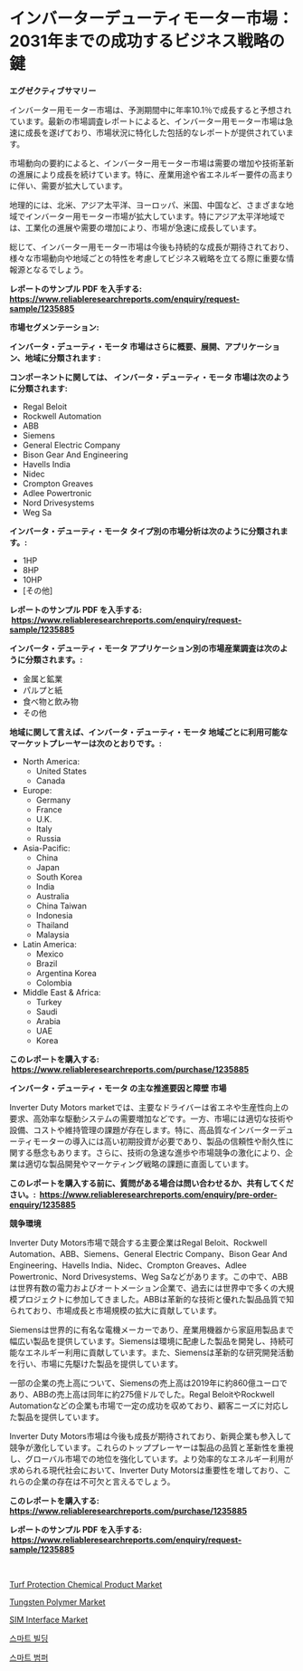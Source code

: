 <p><h1>インバーターデューティモーター市場：2031年までの成功するビジネス戦略の鍵</h1></p><p><strong>エグゼクティブサマリー</strong></p>
<p><p>インバーター用モーター市場は、予測期間中に年率10.1％で成長すると予想されています。最新の市場調査レポートによると、インバーター用モーター市場は急速に成長を遂げており、市場状況に特化した包括的なレポートが提供されています。</p><p>市場動向の要約によると、インバーター用モーター市場は需要の増加や技術革新の進展により成長を続けています。特に、産業用途や省エネルギー要件の高まりに伴い、需要が拡大しています。</p><p>地理的には、北米、アジア太平洋、ヨーロッパ、米国、中国など、さまざまな地域でインバーター用モーター市場が拡大しています。特にアジア太平洋地域では、工業化の進展や需要の増加により、市場が急速に成長しています。</p><p>総じて、インバーター用モーター市場は今後も持続的な成長が期待されており、様々な市場動向や地域ごとの特性を考慮してビジネス戦略を立てる際に重要な情報源となるでしょう。</p></p>
<p><strong>レポートのサンプル PDF を入手する: <a href="https://www.reliableresearchreports.com/enquiry/request-sample/1235885">https://www.reliableresearchreports.com/enquiry/request-sample/1235885</a></strong></p>
<p><strong>市場セグメンテーション:</strong></p>
<p><strong> インバータ・デューティ・モータ 市場はさらに概要、展開、アプリケーション、地域に分類されます :</strong></p>
<p><strong>コンポーネントに関しては、 インバータ・デューティ・モータ 市場は次のように分類されます: &nbsp;</strong></p>
<p><ul><li>Regal Beloit</li><li>Rockwell Automation</li><li>ABB</li><li>Siemens</li><li>General Electric Company</li><li>Bison Gear And Engineering</li><li>Havells India</li><li>Nidec</li><li>Crompton Greaves</li><li>Adlee Powertronic</li><li>Nord Drivesystems</li><li>Weg Sa</li></ul></p>
<p><strong> インバータ・デューティ・モータ タイプ別の市場分析は次のように分類されます。:</strong></p>
<p><ul><li>1HP</li><li>8HP</li><li>10HP</li><li>[その他]</li></ul></p>
<p><strong>レポートのサンプル PDF を入手する: &nbsp;<a href="https://www.reliableresearchreports.com/enquiry/request-sample/1235885">https://www.reliableresearchreports.com/enquiry/request-sample/1235885</a></strong></p>
<p><strong> インバータ・デューティ・モータ アプリケーション別の市場産業調査は次のように分類されます。:</strong></p>
<p><ul><li>金属と鉱業</li><li>パルプと紙</li><li>食べ物と飲み物</li><li>その他</li></ul></p>
<p><strong>地域に関して言えば、インバータ・デューティ・モータ 地域ごとに利用可能なマーケットプレーヤーは次のとおりです。:</strong></p>
<p><ul>
    <li>
        North America:
        <ul>
            <li>United States</li>
            <li>Canada</li>
        </ul>
    </li>
    <li>
        Europe:
        <ul>
            <li>Germany</li>
            <li>France</li>
            <li>U.K.</li>
            <li>Italy</li>
            <li>Russia</li>
        </ul>
    </li>
    <li>
        Asia-Pacific:
        <ul>
            <li>China</li>
            <li>Japan</li>
            <li>South Korea</li>
            <li>India</li>
            <li>Australia</li>
            <li>China Taiwan</li>
            <li>Indonesia</li>
            <li>Thailand</li>
            <li>Malaysia</li>
        </ul>
    </li>
    <li>
        Latin America:
        <ul>
            <li>Mexico</li>
            <li>Brazil</li>
            <li>Argentina Korea</li>
            <li>Colombia</li>
        </ul>
    </li>
    <li>
        Middle East & Africa:
        <ul>
            <li>Turkey</li>
            <li>Saudi</li>
            <li>Arabia</li>
            <li>UAE</li>
            <li>Korea</li>
        </ul>
    </li>
    </ul></p>
<p><strong>このレポートを購入する: &nbsp;<a href="https://www.reliableresearchreports.com/purchase/1235885">https://www.reliableresearchreports.com/purchase/1235885</a></strong></p>
<p><strong>インバータ・デューティ・モータ の主な推進要因と障壁 市場</strong></p>
<p><p>Inverter Duty Motors marketでは、主要なドライバーは省エネや生産性向上の要求、高効率な駆動システムの需要増加などです。一方、市場には適切な技術や設備、コストや維持管理の課題が存在します。特に、高品質なインバーターデューティモーターの導入には高い初期投資が必要であり、製品の信頼性や耐久性に関する懸念もあります。さらに、技術の急速な進歩や市場競争の激化により、企業は適切な製品開発やマーケティング戦略の課題に直面しています。</p></p>
<p><strong>このレポートを購入する前に、質問がある場合は問い合わせるか、共有してください。:&nbsp; <a href="https://www.reliableresearchreports.com/enquiry/pre-order-enquiry/1235885">https://www.reliableresearchreports.com/enquiry/pre-order-enquiry/1235885</a></strong></p>
<p><strong>競争環境</strong></p>
<p><p>Inverter Duty Motors市場で競合する主要企業はRegal Beloit、Rockwell Automation、ABB、Siemens、General Electric Company、Bison Gear And Engineering、Havells India、Nidec、Crompton Greaves、Adlee Powertronic、Nord Drivesystems、Weg Saなどがあります。この中で、ABBは世界有数の電力およびオートメーション企業で、過去には世界中で多くの大規模プロジェクトに参加してきました。ABBは革新的な技術と優れた製品品質で知られており、市場成長と市場規模の拡大に貢献しています。</p><p>Siemensは世界的に有名な電機メーカーであり、産業用機器から家庭用製品まで幅広い製品を提供しています。Siemensは環境に配慮した製品を開発し、持続可能なエネルギー利用に貢献しています。また、Siemensは革新的な研究開発活動を行い、市場に先駆けた製品を提供しています。</p><p>一部の企業の売上高について、Siemensの売上高は2019年に約860億ユーロであり、ABBの売上高は同年に約275億ドルでした。Regal BeloitやRockwell Automationなどの企業も市場で一定の成功を収めており、顧客ニーズに対応した製品を提供しています。</p><p>Inverter Duty Motors市場は今後も成長が期待されており、新興企業も参入して競争が激化しています。これらのトッププレーヤーは製品の品質と革新性を重視し、グローバル市場での地位を強化しています。より効率的なエネルギー利用が求められる現代社会において、Inverter Duty Motorsは重要性を増しており、これらの企業の存在は不可欠と言えるでしょう。</p></p>
<p><strong>このレポートを購入する: &nbsp; <a href="https://www.reliableresearchreports.com/purchase/1235885">https://www.reliableresearchreports.com/purchase/1235885</a></strong></p>
<p><strong>レポートのサンプル PDF を入手する: &nbsp;<a href="https://www.reliableresearchreports.com/enquiry/request-sample/1235885">https://www.reliableresearchreports.com/enquiry/request-sample/1235885</a></strong><strong></strong></p>
<p>&nbsp;</p>
<p><p><a href="https://view.publitas.com/reportprime-1/turf-protection-chemical-product-market-size-growth-outlook-from-2024-to-2031-projecting-at-markets-trends-analysis-by-application-regional-outlook-and-revenue/">Turf Protection Chemical Product Market</a></p><p><a href="https://issuu.com/reportprime-2/docs/tungsten-polymer-market-size-2030.pptx">Tungsten Polymer Market</a></p><p><a href="https://github.com/prosalinda88/Market-Research-Report-List-3/blob/main/sim-interface-market.md">SIM Interface Market</a></p><p><a href="https://github.com/jntpkh496620/Market-Research-Report-List-1/blob/main/9780812186446.md">스마트 빌딩</a></p><p><a href="https://github.com/vsoq0zknh59/Market-Research-Report-List-1/blob/main/1322615186447.md">스마트 범퍼</a></p></p>
